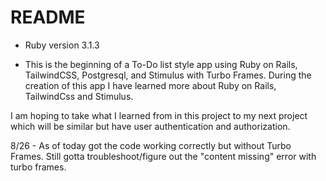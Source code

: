 # README

* Ruby version
3.1.3


* This is the beginning of a To-Do list style app using Ruby on Rails, TailwindCSS, Postgresql, and Stimulus with Turbo Frames. During the creation of this app I have learned more about Ruby on Rails, TailwindCss and Stimulus. 

I am hoping to take what I learned from in this project to my next project which will be similar but have user authentication and authorization.

8/26 - As of today got the code working correctly but without Turbo Frames. Still gotta troubleshoot/figure out the "content missing" error with turbo frames.